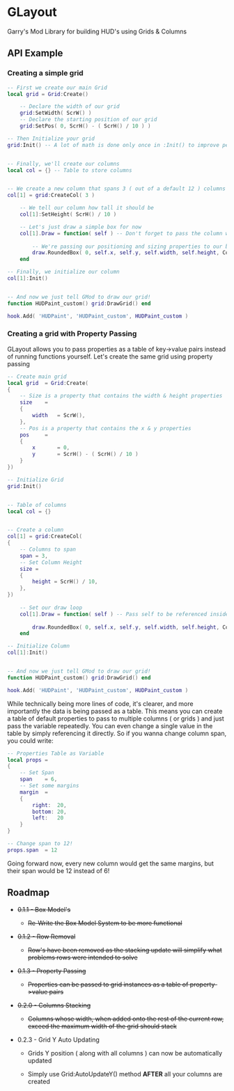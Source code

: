 # GLayout

Garry's Mod Library for building HUD's using Grids & Columns

## API Example


### Creating a simple grid

```lua
-- First we create our main Grid
local grid = Grid:Create()

    -- Declare the width of our grid
    grid:SetWidth( ScrW() )
    -- Declare the starting position of our grid
    grid:SetPos( 0, ScrH() - ( ScrH() / 10 ) )

-- Then Initialize your grid
grid:Init() -- A lot of math is done only once in :Init() to improve performance


-- Finally, we'll create our columns
local col = {} -- Table to store columns


-- We create a new column that spans 3 ( out of a default 12 ) columns in our grid
col[1] = grid:CreateCol( 3 )

    -- We tell our column how tall it should be
    col[1]:SetHeight( ScrH() / 10 )

    -- Let's just draw a simple box for now
    col[1].Draw = function( self ) -- Don't forget to pass the column with the 'self' value
    
        -- We're passing our positioning and sizing properties to our box
        draw.RoundedBox( 0, self.x, self.y, self.width, self.height, Color( 0, 0, 0, 200 ) )
    end

-- Finally, we initialize our column
col[1]:Init()


-- And now we just tell GMod to draw our grid!
function HUDPaint_custom() grid:DrawGrid() end

hook.Add( 'HUDPaint', 'HUDPaint_custom', HUDPaint_custom )
```


### Creating a grid with Property Passing

GLayout allows you to pass properties as a table of key->value pairs instead of running functions yourself. Let's create the same grid using property passing

```lua
-- Create main grid
local grid  = Grid:Create(
{
    -- Size is a property that contains the width & height properties
    size    =
    {
        width   = ScrW(),
    },
    -- Pos is a property that contains the x & y properties
    pos     =
    {
        x       = 0,
        y       = ScrH() - ( ScrH() / 10 )
    }
})

-- Initialize Grid
grid:Init()


-- Table of columns
local col = {}


-- Create a column
col[1] = grid:CreateCol(
{
    -- Columns to span
    span = 3,
    -- Set Column Height
    size =
    {
        height = ScrH() / 10,
    },
})
    
    -- Set our draw loop
    col[1].Draw = function( self ) -- Pass self to be referenced inside of annonymous function
    
        draw.RoundedBox( 0, self.x, self.y, self.width, self.height, Color( 0, 0, 0, 200 ) )
    end

-- Initialize Column
col[1]:Init()


-- And now we just tell GMod to draw our grid!
function HUDPaint_custom() grid:DrawGrid() end

hook.Add( 'HUDPaint', 'HUDPaint_custom', HUDPaint_custom )
```

While technically being more lines of code, it's clearer, and more importantly the data is being passed as a table.
This means you can create a table of default properties to pass to multiple columns ( or grids ) and just pass the variable repeatedly.
You can even change a single value in the table by simply referencing it directly. So if you wanna change column span, you could write:

```lua
-- Properties Table as Variable
local props =
{
    -- Set Span
    span    = 6,
    -- Set some margins
    margin  =
    {
        right:  20,
        bottom: 20,
        left:   20
    }
}

-- Change span to 12!
props.span  = 12
```

Going forward now, every new column would get the same margins, but their span would be 12 instead of 6!


## Roadmap

* ~~0.1.1 - Box Model's~~

    * ~~Re-Write the Box Model System to be more functional~~

* ~~0.1.2 - Row Removal~~
    
    * ~~Row's have been removed as the stacking update will simplify what problems rows were intended to solve~~


* ~~0.1.3 - Property Passing~~

    * ~~Properties can be passed to grid instances as a table of property->value pairs~~


* ~~0.2.0 - Columns Stacking~~
    
    * ~~Columns whose width, when added onto the rest of the current row, exceed the maximum width of the grid should stack~~


* 0.2.3 - Grid Y Auto Updating

    * Grids Y position ( along with all columns ) can now be automatically updated

    * Simply use Grid:AutoUpdateY() method **AFTER** all your columns are created